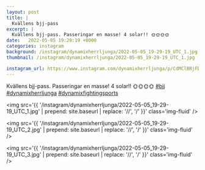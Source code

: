 ```yaml
---
layout: post
title: |
  Kvällens bjj-pass
excerpt: |
  Kvällens bjj-pass. Passeringar en masse! 4 solar!! 🌞🌞🌞🌞   
date:   2022-05-05 19:29:19 +0000
categories: instagram
background: /instagram/dynamixherrljunga/2022-05-05_19-29-19_UTC_1.jpg
thumbnail: /instagram/dynamixherrljunga/2022-05-05_19-29-19_UTC_1.jpg

instagram_url: https://www.instagram.com/dynamixherrljunga/p/CdMClBRjFDo
---
```

Kvällens bjj-pass. Passeringar en masse! 4 solar!! 🌞🌞🌞🌞 [#bjj](https://www.instagram.com/explore/tags/bjj/) [#dynamixherrljunga](https://www.instagram.com/explore/tags/dynamixherrljunga/) [#dynamixfightingsports](https://www.instagram.com/explore/tags/dynamixfightingsports/)



<img src='{{ '/instagram/dynamixherrljunga/2022-05-05_19-29-19_UTC_1.jpg' | prepend: site.baseurl | replace: '//', '/' }}' class='img-fluid' />


<img src='{{ '/instagram/dynamixherrljunga/2022-05-05_19-29-19_UTC_2.jpg' | prepend: site.baseurl | replace: '//', '/' }}' class='img-fluid' />


<img src='{{ '/instagram/dynamixherrljunga/2022-05-05_19-29-19_UTC_3.jpg' | prepend: site.baseurl | replace: '//', '/' }}' class='img-fluid' />
